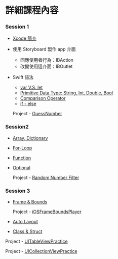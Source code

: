 # 詳細課程內容
### Session 1
* [Xcode 簡介](https://github.com/Wuchiwei/ntu-ios/blob/master/Xcode/Xcode.pdf)

* 使用 Storyboard 製作 app 介面

    * 回應使用者行為：IBAction
    * 改變使用這介面：IBOutlet

* Swift 語法
    * [var V.S. let](https://github.com/Wuchiwei/ntu-ios/tree/master/Variable)
    * [Primitive Data Type: String, Int, Double, Bool](https://github.com/Wuchiwei/ntu-ios/tree/master/DataType/Primitive-Data-Type)
    * [Comparison Operator](https://github.com/Wuchiwei/ntu-ios/tree/master/Operator/Comparison%20Operators)
    * [if - else](https://github.com/Wuchiwei/ntu-ios/tree/master/ControlFlow/if-statement)

    Project - [GuessNumber](https://github.com/Wuchiwei/GuessNumber)

### Session2
* [Array, Dictionary](https://github.com/Wuchiwei/ntu-ios/tree/master/DataType/Collection)
* [For-Loop](https://github.com/Wuchiwei/ntu-ios/tree/master/ControlFlow/For-Loop)
* [Function](https://github.com/Wuchiwei/ntu-ios/tree/master/Function)
* [Optional](https://github.com/Wuchiwei/ntu-ios/tree/master/DataType/Optional)

    Project - [Random Number Filter](https://github.com/Wuchiwei/RandomNumberFilter)

### Session 3
* [Frame & Bounds](https://github.com/Wuchiwei/ntu-ios/tree/master/Frame%20%26%20Bounds)

    Project - [iOSFrameBoundsPlayer](https://github.com/Wuchiwei/iOSFrameBoundsPlayer)

* [Auto Layout](https://github.com/Wuchiwei/ntu-ios/tree/master/AutoLayout)

* [Class & Struct](https://github.com/Wuchiwei/ntu-ios/tree/master/Class%20%26%20Struct)


Project - [UITableViewPractice](https://github.com/Wuchiwei/UITableViewPractice)

Project - [UICollectionViewPractice](https://github.com/Wuchiwei/ntu-ios/tree/master/UICollectionView)